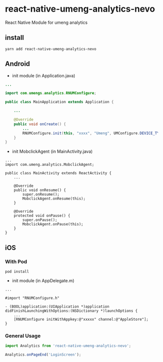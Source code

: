 # react-native-umeng-analytics-nevo

React Native Module for umeng analytics

## install

```
yarn add react-native-umeng-analytics-nevo
```

## Android

* init module (in Application.java)

```java
...

import com.umengs.analytics.RNUMConfigure;

public class MainApplication extends Application {

    ...

    @Override
    public void onCreate() {
        ...
        RNUMConfigure.init(this, "xxxx", "Umeng", UMConfigure.DEVICE_TYPE_PHONE, "");
    }
}
```

* init MobclickAgent (in MainActivity.java)

```
...
import com.umeng.analytics.MobclickAgent;

public class MainActivity extends ReactActivity {
    ...

    @Override
    public void onResume() {
        super.onResume();
        MobclickAgent.onResume(this);
    }

    @Override
    protected void onPause() {
        super.onPause();
        MobclickAgent.onPause(this);
    }
}
```

## iOS

### With Pod
```
pod install
```

* init module (in AppDelegate.m)

```objc
...

#import "RNUMConfigure.h"

- (BOOL)application:(UIApplication *)application didFinishLaunchingWithOptions:(NSDictionary *)launchOptions {
    ...
    [RNUMConfigure initWithAppkey:@"xxxxx" channel:@"AppleStore"];
}
```


### General Usage

```javascript
import Analytics from 'react-native-umeng-analytics-nevo';

```

```javascript
Analytics.onPageEnd('LoginScreen');

```

